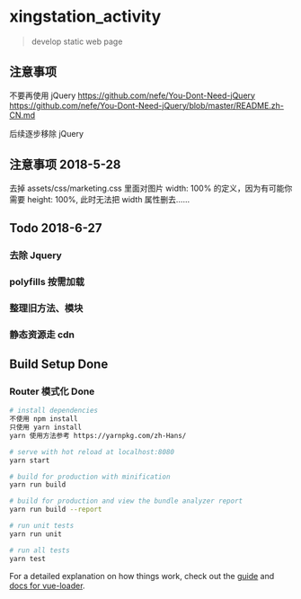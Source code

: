 # xingstation_activity

> develop static web page

## 注意事项

不要再使用 jQuery
https://github.com/nefe/You-Dont-Need-jQuery
https://github.com/nefe/You-Dont-Need-jQuery/blob/master/README.zh-CN.md

后续逐步移除 jQuery

## 注意事项 2018-5-28

去掉 assets/css/marketing.css 里面对图片 width: 100% 的定义，因为有可能你需要 height: 100%, 此时无法把 width 属性删去……

## Todo 2018-6-27

### 去除 Jquery

### polyfills 按需加载

### 整理旧方法、模块

### 静态资源走 cdn

## Build Setup Done

### Router 模式化 Done

```bash
# install dependencies
不使用 npm install
只使用 yarn install
yarn 使用方法参考 https://yarnpkg.com/zh-Hans/

# serve with hot reload at localhost:8080
yarn start

# build for production with minification
yarn run build

# build for production and view the bundle analyzer report
yarn run build --report

# run unit tests
yarn run unit

# run all tests
yarn test
```

For a detailed explanation on how things work, check out the [guide](http://vuejs-templates.github.io/webpack/) and [docs for vue-loader](http://vuejs.github.io/vue-loader).
